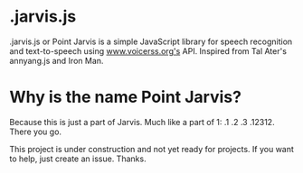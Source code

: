 .jarvis.js
==========

.jarvis.js or Point Jarvis is a simple JavaScript library for speech recognition and text-to-speech using www.voicerss.org's API. Inspired from Tal Ater's annyang.js and Iron Man.


Why is the name Point Jarvis?
==========
Because this is just a part of Jarvis. Much like a part of 1: .1 .2 .3 .12312. There you go.

This project is under construction and not yet ready for projects. If you want to help, just create an issue. Thanks.
